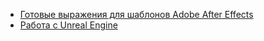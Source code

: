 ﻿- [Готовые выражения для шаблонов Adobe After Effects](expressions.md)
- [Работа с Unreal Engine](ueconfig.md)
